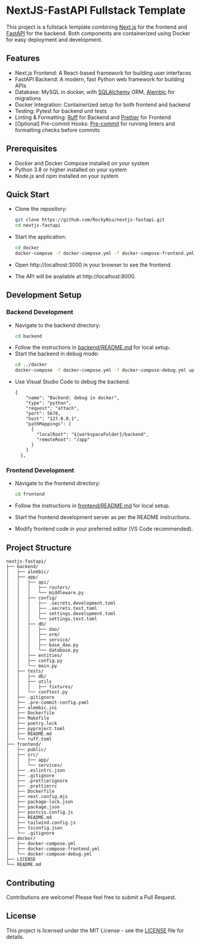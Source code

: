 # NextJS-FastAPI Fullstack Template
This project is a fullstack template combining [Next.js](https://nextjs.org/) for the frontend and [FastAPI](https://fastapi.tiangolo.com/) for the backend. Both components are containerized using Docker for easy deployment and development.

## Features
- Next.js Frontend: A React-based framework for building user interfaces
- FastAPI Backend: A modern, fast Python web framework for building APIs
- Database: MySQL in docker, with [SQLAlchemy](https://www.sqlalchemy.org/) ORM, [Alembic](https://alembic.sqlalchemy.org/) for migrations
- Docker Integration: Containerized setup for both frontend and backend
- Testing: Pytest for backend unit tests
- Linting & Formatting: [Ruff](https://github.com/astral-sh/ruff) for Backend and [Prettier](https://prettier.io/) for Frontend
- [Optional] Pre-commit Hooks: [Pre-commit](https://pre-commit.com/) for running linters and formatting checks before commits

## Prerequisites
- Docker and Docker Compose installed on your system
- Python 3.8 or higher installed on your system
- Node.js and npm installed on your system

## Quick Start
- Clone the repository:

  ```bash
  git clone https://github.com/RockyNiu/nextjs-fastapi.git
  cd nextjs-fastapi
  ```

- Start the application:
  ```bash
  cd docker
  docker-compose -f docker-compose.yml -f docker-compose-frontend.yml up -d --build
  ```

- Open http://localhost:3000 in your browser to see the frontend.
- The API will be available at http://localhost:8000.

## Development Setup
### Backend Development
- Navigate to the backend directory:
  ```bash
  cd backend
  ```
- Follow the instructions in [backend/README.md](backend/README.md) for local setup.
- Start the backend in debug mode:
  ```bash
  cd ../docker
  docker-compose -f docker-compose.yml -f docker-compose-debug.yml up -d
  ```
- Use Visual Studio Code to debug the backend.
  ```text
  {
      "name": "Backend: debug in docker",
      "type": "python",
      "request": "attach",
      "port": 5678,
      "host": "127.0.0.1",
      "pathMappings": [
        {
          "localRoot": "${workspaceFolder}/backend",
          "remoteRoot": "/app"
        }
      ]
    },
  ```

### Frontend Development
- Navigate to the frontend directory:
  ```bash
  cd frontend
  ```

- Follow the instructions in [frontend/README.md](frontend/README.md) for local setup.
- Start the frontend development server as per the README instructions.
- Modify frontend code in your preferred editor (VS Code recommended).

## Project Structure
```text
nextjs-fastapi/
├── backend/
│   ├── alembic/
│   ├── app/
│   │   ├── api/
│   │   │   ├── routers/
│   │   │   └── middleware.py
│   │   ├── config/
│   │   │   ├── .secrets.development.toml
│   │   │   ├── .secrets.test.toml
│   │   │   ├── settings.development.toml
│   │   │   └── settings.test.toml
│   │   ├── db/
│   │   │   ├── dao/
│   │   │   ├── orm/
│   │   │   ├── service/
│   │   │   ├── base_dao.py
│   │   │   └── database.py
│   │   ├── entities/
│   │   ├── config.py
│   │   └── main.py
│   ├── tests/
│   │   ├── db/
│   │   ├── utils
│   │   │   ├── fixtures/
│   │   └── conftest.py
│   ├── .gitignore
│   ├── .pre-commit-config.yaml
│   ├── alembic.ini
│   ├── Dockerfile
│   ├── Makefile
│   ├── poetry.lock
│   ├── pyproject.toml
│   ├── README.md
│   └── ruff.toml
├── frontend/
│   ├── public/
│   ├── src/
│   │   ├── app/
│   │   └── services/
│   ├── .eslintrc.json
│   ├── .gitignore
│   ├── .prettierignore
│   ├── .prettierrc
│   ├── Dockerfile
│   ├── next.config.mjs
│   ├── package-lock.json
│   ├── package.json
│   ├── postcss.config.js
│   ├── README.md
│   ├── tailwind.config.js
│   ├── tsconfig.json
│   └── .gitignore
├── docker/
│   ├── docker-compose.yml
│   ├── docker-compose-frontend.yml
│   └── docker-compose-debug.yml
├── LICENSE
└── README.md
```
## Contributing
Contributions are welcome! Please feel free to submit a Pull Request.
## License
This project is licensed under the MIT License - see the [LICENSE](LICENCE) file for details.